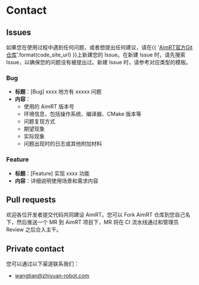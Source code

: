 # Contact

## Issues

如果您在使用过程中遇到任何问题，或者想提出任何建议，请在{{ '[AimRT官方Git仓库]({})'.format(code_site_url) }}上新建您的 Issue。在新建 Issue 时，请先搜索 Issue，以确保您的问题没有被提出过。新建 Issue 时，请参考对应类型的模板。

### Bug

- **标题**：[Bug] xxxx 地方有 xxxxx 问题
- **内容**：
  - 使用的 AimRT 版本号
  - 环境信息，包括操作系统、编译器、CMake 版本等
  - 问题复现方式
  - 期望现象
  - 实际现象
  - 问题出现时的日志或其他附加材料

### Feature

- **标题**：[Feature] 实现 xxxx 功能
- **内容**：详细说明使用场景和需求内容

## Pull requests

欢迎各位开发者提交代码共同建设 AimRT。您可以 Fork AimRT 仓库到您自己名下，然后推送一个 MR 到 AimRT 项目下，MR 将在 CI 流水线通过和管理员 Review 之后合入主干。

## Private contact

您可以通过以下渠道联系我们：

- wangtian@zhiyuan-robot.com
